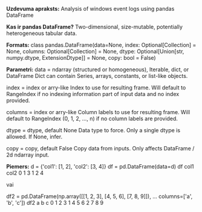 **Uzdevuma apraksts:**
Analysis of windows event logs using pandas DataFrame

**Kas ir pandas DataFrame?**
Two-dimensional, size-mutable, potentially heterogeneous tabular data.

**Formats:**
class pandas.DataFrame(data=None, index: Optional[Collection] = None, columns: Optional[Collection] = None, dtype: Optional[Union[str, numpy.dtype, ExtensionDtype]] = None, copy: bool = False)

**Parametri:**
data = ndarray (structured or homogeneous), Iterable, dict, or DataFrame
Dict can contain Series, arrays, constants, or list-like objects.

index = index or arry-like
Index to use for resulting frame. Will default to RangeIndex if no indexing information part of input data and no index provided.

columns = index or arry-like
Column labels to use for resulting frame. Will default to RangeIndex (0, 1, 2, …, n) if no column labels are provided.

dtype = dtype, default None
Data type to force. Only a single dtype is allowed. If None, infer.

copy = copy, default False
Copy data from inputs. Only affects DataFrame / 2d ndarray input.

**Piemers:**
d = {'col1': [1, 2], 'col2': [3, 4]}
df = pd.DataFrame(data=d)
df
   col1  col2
0     1     3
1     2     4

vai

df2 = pd.DataFrame(np.array([[1, 2, 3], [4, 5, 6], [7, 8, 9]]),
...                    columns=['a', 'b', 'c'])
df2
   a  b  c
0  1  2  3
1  4  5  6
2  7  8  9

